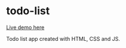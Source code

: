 # todo-list

[Live demo here](https://LeonardoLima01.github.io/todo-list/)

Todo list app created with HTML, CSS and JS.

